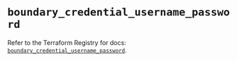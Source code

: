 # `boundary_credential_username_password`

Refer to the Terraform Registry for docs: [`boundary_credential_username_password`](https://registry.terraform.io/providers/hashicorp/boundary/1.3.0/docs/resources/credential_username_password).
